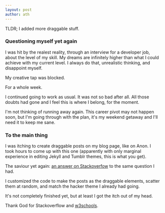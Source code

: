 ```yaml
---
layout: post
author: ath
---
```


TLDR; I added more draggable stuff.

### Questioning myself yet again

I was hit by the realest reality, through an interview for a developer job, about the level of my skill. My dreams are infinitely higher than what I could achieve with my current level. I always do that, unrealistic thinking, and disappoint myself.

My creative tap was blocked.

For a whole week.

I continued going to work as usual. It was not so bad after all. All those doubts had gone and I feel this is where I belong, for the moment. 

I'm not thinking of running away again. This career pivot may not happen soon, but I'm going through with the plan, it's my weekend getaway and I'll need it to keep me sane.

### To the main thing

I was itching to create draggable posts on my blog page, like on Anon. I took hours to come up with this one (apparently with only marginal experience in editing Jekyll and Tumblr themes, this is what you get).

The saviour yet again: [an answer on Stackoverfow](https://stackoverflow.com/a/63857834/22305530) to the same question I had.

I customized the code to make the posts as the draggable elements, scatter them at random, and match the hacker theme I already had going.

It's not completely finished yet, but at least I got the itch out of my head.

Thank God for Stackoverflow and [w3schools](https://www.w3schools.com/).
